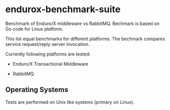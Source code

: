 # endurox-benchmark-suite
Benchmark of Enduro/X middleware vs RabbitMQ. Bechmark is based on 
Go code for Linux platform.

This list equal benchmarks for different platforms. The bechmark compares service request/reply
server invocation.

Currently following platforms are tested:

* Enduro/X Transactional Middleware

* RabbitMQ


## Operating Systems
Tests are performed on Unix like systems (primary on Linux).

